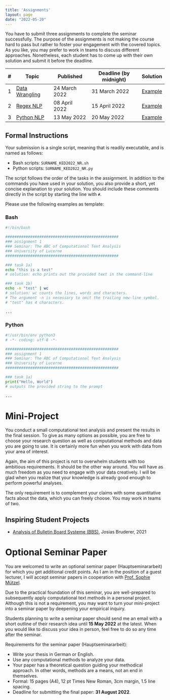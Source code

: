 ```yaml
---
title: 'Assignments'
layout: page
date: "2022-05-20"
---
```




You have to submit three assignments to complete the seminar successfully. The purpose of the assignments is not making the course hard to pass but rather to foster your engagement with the covered topics. As you like, you may prefer to work in teams to discuss different approaches. Nonetheless, each student has to come up with their own solution and submit it before the deadline. 

| #    | Topic                                                        | Published     | Deadline (by midnight)      | Solution                                                     |
| -- | --------------------------------- | ------------------------- | ----------------------------------------------- | --------------------------------------------- |
| 1    | [Data Wrangling](https://aflueckiger.github.io/KED2022/assignments/assignment_1/KED2022_assignment_1.pdf) | 24 March 2022 | 31 March 2022 | [Example](https://raw.githubusercontent.com/aflueckiger/KED2022/main/assignments/assignment_1/flueckiger_KED2022_1_solutions.sh) |
| 2    | [Regex NLP](https://aflueckiger.github.io/KED2022/assignments/assignment_2/KED2022_assignment_2.pdf) | 08 April 2022 | 15 April 2022 | [Example](https://raw.githubusercontent.com/aflueckiger/KED2022/main/assignments/assignment_2/flueckiger_KED2022_2_solutions.sh) |
| 3    | [Python NLP](https://aflueckiger.github.io/KED2022/assignments/assignment_3/KED2022_assignment_3.pdf) | 13 May 2022  | 20 May 2022 | [Example](https://raw.githubusercontent.com/aflueckiger/KED2022/main/assignments/assignment_3/flueckiger_KED2022_3_solutions.ipynb) |



## Formal Instructions

Your submission is a single script, meaning that is readily executable, and is named as follows:

- Bash scripts: `SURNAME_KED2022_NR.sh`
- Python scripts: `SURNAME_KED2022_NR.py` 

The script follows the order of the tasks in the assignment. In addition to the commands you have used in your solution, you also provide a short, yet concise explanation to your solution.   You should include these comments directly in the script by starting the line with `#`.

Please use the following examples as template:

### Bash

```bash
#!/bin/bash

##################################################
### assignment 1
### Seminar: The ABC of Computational Text Analysis
### University of Lucerne
##################################################

### task 1a)
echo "this is a test"
# solution: echo prints out the provided text in the command-line 

### task 1b)
echo -n "test" | wc
# solution: wc counts the lines, words and characters. 
# The argument -n is necessary to omit the trailing new-line symbol.
# "test" has 4 characters.

...
```

### Python

```python
#!/usr/bin/env python3
# -*- coding: utf-8 -*-

##################################################
### assignment 1
### Seminar: The ABC of Computational Text Analysis
### University of Lucerne
##################################################

### task 1a)
print("Hello, World")
# outputs the provided string to the prompt

...
```


# Mini-Project

You conduct a small computational text analysis and present the results in the final session. To give as many options as possible, you are free to choose your research question as well as computational methods and data you are going to use. It is certainly more fun when you work with data from your area of interest. 

Again, the aim of this project is not to overwhelm students with too ambitious requirements. It should be the other way around. You will have as much freedom as you need to engage with your data creatively. I will be glad when you realize that your knowledge is already good enough to perform powerful analyses.

The only requirement is to complement your claims with some quantitative facts about the data, which you can freely choose. You may work in teams of two.

## Inspiring Student Projects

- [Analysis of Bulletin Board Systeme (BBS)](https://git.makersphere.ch/josias/jason-scotts-favorite-100/raw/master/README.pdf), Josias Bruderer, 2021

# Optional Seminar Paper

You are welcomed to write an optional seminar paper (Hauptseminararbeit) for which you get additional credit points. As I am in the position of a guest lecturer, I will accept seminar papers in cooperation with [Prof. Sophie Mützel](https://www.unilu.ch/fakultaeten/ksf/institute/soziologisches-seminar/mitarbeitende/sophie-muetzel/).

Due to the practical foundation of this seminar, you are well-prepared to subsequently apply computational text methods in a personal project. Although this is not a requirement, you may want to turn your mini-project into a seminar paper by deepening your empirical inquiry. 

Students planning to write a seminar paper should send me an email with a short outline of their research idea until **15 May 2022** at the latest. When you would like to discuss your idea in person, feel free to do so any time after the seminar.

Requirements for the seminar paper (Hauptseminararbeit):

* Write your thesis in German or English.
* Use any computational methods to analyze your data.
* Your paper has a theoretical question guiding your methodical approach. In other words, methods are a means, not an end in themselves.
* Formal: 15 pages (A4), 12 pt Times New Roman, 3cm margin, 1.5 line spacing.
* Deadline for submitting the final paper: **31 August 2022**.